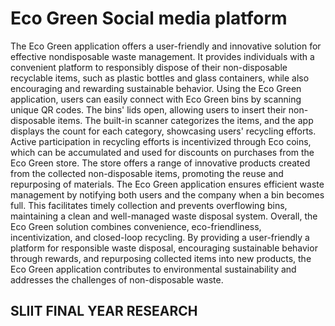 # Eco Green Social media platform

The Eco Green application offers a user-friendly and innovative solution for effective nondisposable waste management. It provides individuals with a convenient platform to 
responsibly dispose of their non-disposable recyclable items, such as plastic bottles and glass 
containers, while also encouraging and rewarding sustainable behavior. Using the Eco Green 
application, users can easily connect with Eco Green bins by scanning unique QR codes. The 
bins' lids open, allowing users to insert their non-disposable items. The built-in scanner 
categorizes the items, and the app displays the count for each category, showcasing users' 
recycling efforts. Active participation in recycling efforts is incentivized through Eco coins, 
which can be accumulated and used for discounts on purchases from the Eco Green store. The 
store offers a range of innovative products created from the collected non-disposable items, 
promoting the reuse and repurposing of materials. The Eco Green application ensures 
efficient waste management by notifying both users and the company when a bin becomes 
full. This facilitates timely collection and prevents overflowing bins, maintaining a clean and 
well-managed waste disposal system. Overall, the Eco Green solution combines convenience, 
eco-friendliness, incentivization, and closed-loop recycling. By providing a user-friendly 
a platform for responsible waste disposal, encouraging sustainable behavior through rewards, 
and repurposing collected items into new products, the Eco Green application contributes to 
environmental sustainability and addresses the challenges of non-disposable waste.

## SLIIT FINAL YEAR RESEARCH

